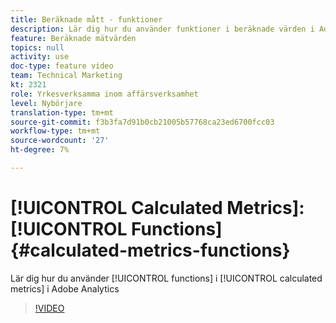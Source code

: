 ```yaml
---
title: Beräknade mått - funktioner
description: Lär dig hur du använder funktioner i beräknade värden i Adobe Analytics
feature: Beräknade mätvärden
topics: null
activity: use
doc-type: feature video
team: Technical Marketing
kt: 2321
role: Yrkesverksamma inom affärsverksamhet
level: Nybörjare
translation-type: tm+mt
source-git-commit: f3b3fa7d91b0cb21005b57768ca23ed6700fcc03
workflow-type: tm+mt
source-wordcount: '27'
ht-degree: 7%

---
```



# [!UICONTROL Calculated Metrics]: [!UICONTROL Functions] {#calculated-metrics-functions}

Lär dig hur du använder [!UICONTROL functions] i [!UICONTROL calculated metrics] i Adobe Analytics

>[!VIDEO](https://video.tv.adobe.com/v/25408/?quality=12)
